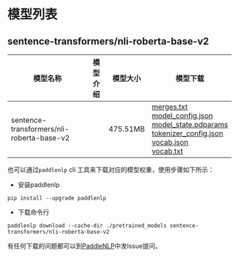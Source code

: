 #  模型列表

## sentence-transformers/nli-roberta-base-v2

| 模型名称 | 模型介绍 | 模型大小  | 模型下载 |
| --- | --- | --- | --- |
|sentence-transformers/nli-roberta-base-v2|  | 475.51MB | [merges.txt](https://bj.bcebos.com/paddlenlp/models/community/sentence-transformers/nli-roberta-base-v2/merges.txt)<br>[model_config.json](https://bj.bcebos.com/paddlenlp/models/community/sentence-transformers/nli-roberta-base-v2/model_config.json)<br>[model_state.pdparams](https://bj.bcebos.com/paddlenlp/models/community/sentence-transformers/nli-roberta-base-v2/model_state.pdparams)<br>[tokenizer_config.json](https://bj.bcebos.com/paddlenlp/models/community/sentence-transformers/nli-roberta-base-v2/tokenizer_config.json)<br>[vocab.json](https://bj.bcebos.com/paddlenlp/models/community/sentence-transformers/nli-roberta-base-v2/vocab.json)<br>[vocab.txt](https://bj.bcebos.com/paddlenlp/models/community/sentence-transformers/nli-roberta-base-v2/vocab.txt) |

也可以通过`paddlenlp` cli 工具来下载对应的模型权重，使用步骤如下所示：

* 安装paddlenlp

```shell
pip install --upgrade paddlenlp
```

* 下载命令行

```shell
paddlenlp download --cache-dir ./pretrained_models sentence-transformers/nli-roberta-base-v2
```

有任何下载的问题都可以到[PaddleNLP](https://github.com/PaddlePaddle/PaddleNLP)中发Issue提问。